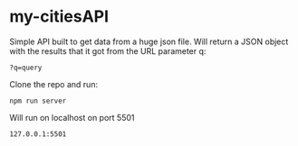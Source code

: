 # my-citiesAPI

Simple API built to get data from a huge json file. Will return a JSON object with the results that it got from the URL parameter q:

```shell
?q=query
```

Clone the repo and run:

```shell
npm run server
```

Will run on localhost on port 5501

```shell
127.0.0.1:5501
```
